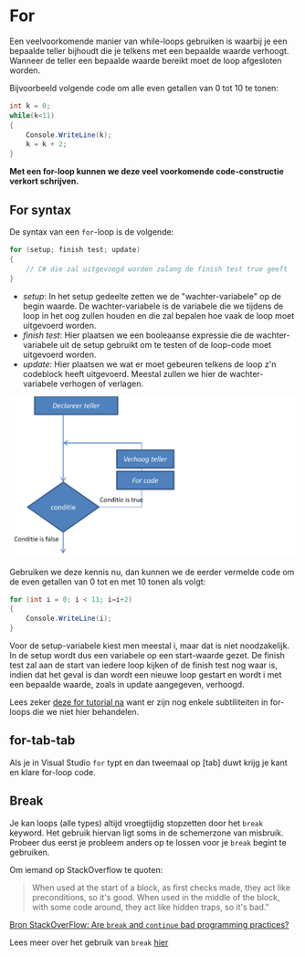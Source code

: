 # For

Een veelvoorkomende manier van while-loops gebruiken is waarbij je een bepaalde teller bijhoudt die je telkens met een bepaalde waarde verhoogt. Wanneer de teller een bepaalde waarde bereikt moet de loop afgesloten worden.

Bijvoorbeeld volgende code om alle even getallen van 0 tot 10 te tonen:

```csharp
int k = 0;
while(k<11)
{
    Console.WriteLine(k);
    k = k + 2;
}
```

**Met een for-loop kunnen we deze veel voorkomende code-constructie verkort schrijven.**

## For syntax

De syntax van een ``for``-loop is de volgende:
```csharp
for (setup; finish test; update)
{
    // C# die zal uitgevoegd worden zolang de finish test true geeft
}
```
* *setup*: In het setup gedeelte zetten we de "wachter-variabele" op de begin waarde. De wachter-variabele is de variabele die we tijdens de loop in het oog zullen houden en die zal bepalen hoe vaak de loop moet uitgevoerd worden.
* *finish test*: Hier plaatsen we een booleaanse expressie die de wachter-variabele uit de setup gebruikt om te testen of de loop-code moet uitgevoerd worden.
* *update*: Hier plaatsen we wat er moet gebeuren telkens de loop z'n codeblock heeft uitgevoerd. Meestal zullen we hier de wachter-variabele verhogen of verlagen.

 ![](/assets/3_loops/for.png)
 
Gebruiken we deze kennis nu, dan kunnen we de eerder vermelde code om de even getallen van 0 tot en met 10 tonen als volgt:

```csharp
for (int i = 0; i < 11; i=i+2)
{
    Console.WriteLine(i);
}
```
Voor de setup-variabele kiest men meestal i, maar dat is niet noodzakelijk. In de setup wordt dus een variabele op een start-waarde gezet. De finish test zal aan de start van iedere loop kijken of de finish test nog waar is, indien dat het geval is dan wordt een nieuwe loop gestart en wordt i met een bepaalde waarde, zoals in update aangegeven, verhoogd.

Lees zeker [deze for tutorial na](https://www.techotopia.com/index.php/C_Sharp_Looping_-_The_for_Statement) want er zijn nog enkele subtiliteiten in for-loops die we niet hier behandelen.

## for-tab-tab
Als je in Visual Studio ``for`` typt en dan tweemaal op [tab] duwt krijg je  kant en klare for-loop code.

## Break
Je kan loops (alle types) altijd vroegtijdig stopzetten door het ``break`` keyword. Het gebruik hiervan ligt soms in de schemerzone van misbruik. Probeer dus eerst je probleem anders op te lossen voor je ``break`` begint te gebruiken.

Om iemand op StackOverflow te quoten: 
>When used at the start of a block, as first checks made, they act like preconditions, so it's good.
>When used in the middle of the block, with some code around, they act like hidden traps, so it's bad."

[Bron StackOverFlow: Are `break` and `continue` bad programming practices? ](https://softwareengineering.stackexchange.com/questions/58237/are-break-and-continue-bad-programming-practices)

Lees meer over het gebruik van ``break`` [hier](https://www.dotnetperls.com/break)
